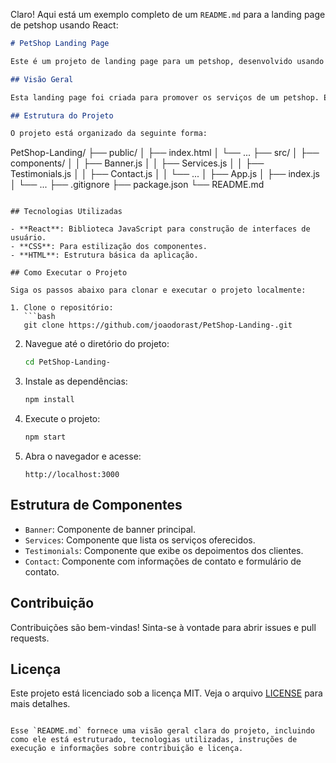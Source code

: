 Claro! Aqui está um exemplo completo de um `README.md` para a landing page de petshop usando React:

```markdown
# PetShop Landing Page

Este é um projeto de landing page para um petshop, desenvolvido usando React.

## Visão Geral

Esta landing page foi criada para promover os serviços de um petshop. Ela inclui seções para descrição de serviços, depoimentos de clientes, informações de contato e muito mais.

## Estrutura do Projeto

O projeto está organizado da seguinte forma:

```
PetShop-Landing/
├── public/
│   ├── index.html
│   └── ...
├── src/
│   ├── components/
│   │   ├── Banner.js
│   │   ├── Services.js
│   │   ├── Testimonials.js
│   │   ├── Contact.js
│   │   └── ...
│   ├── App.js
│   ├── index.js
│   └── ...
├── .gitignore
├── package.json
└── README.md
```

## Tecnologias Utilizadas

- **React**: Biblioteca JavaScript para construção de interfaces de usuário.
- **CSS**: Para estilização dos componentes.
- **HTML**: Estrutura básica da aplicação.

## Como Executar o Projeto

Siga os passos abaixo para clonar e executar o projeto localmente:

1. Clone o repositório:
   ```bash
   git clone https://github.com/joaodorast/PetShop-Landing-.git
   ```

2. Navegue até o diretório do projeto:
   ```bash
   cd PetShop-Landing-
   ```

3. Instale as dependências:
   ```bash
   npm install
   ```

4. Execute o projeto:
   ```bash
   npm start
   ```

5. Abra o navegador e acesse:
   ```
   http://localhost:3000
   ```

## Estrutura de Componentes

- `Banner`: Componente de banner principal.
- `Services`: Componente que lista os serviços oferecidos.
- `Testimonials`: Componente que exibe os depoimentos dos clientes.
- `Contact`: Componente com informações de contato e formulário de contato.

## Contribuição

Contribuições são bem-vindas! Sinta-se à vontade para abrir issues e pull requests.

## Licença

Este projeto está licenciado sob a licença MIT. Veja o arquivo [LICENSE](LICENSE) para mais detalhes.
```

Esse `README.md` fornece uma visão geral clara do projeto, incluindo como ele está estruturado, tecnologias utilizadas, instruções de execução e informações sobre contribuição e licença.
